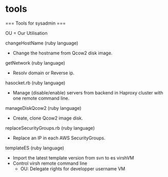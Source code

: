 # tools
=== Tools for sysadmin ===

OU = Our Utilisation

changeHostName (ruby language)<br/>
* Change the hostname from Qcow2 disk image.

getNetwork (ruby language) <br/>
* Resolv domain or Reverse ip.

hasocket.rb (ruby language)<br/>
* Manage (disable/enable) servers from backend in Haproxy cluster with one remote command line.

manageDiskQcow2 (ruby language)<br/>
* Create, clone Qcow2 image disk.

replaceSecurityGroups.rb (ruby language)<br/>
* Replace an IP in each AWS SecurityGroups.

templateES (ruby language)<br/>
* Import the latest template version from svn to es
virshVM<br/>
* Control virsh remote command line<br/>
    * OU: Delegate rights for developper username VM



